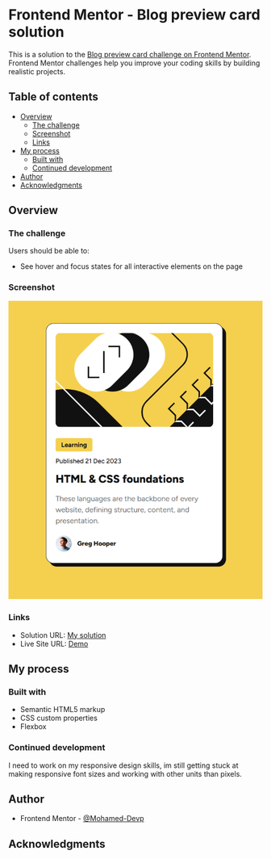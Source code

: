 # Frontend Mentor - Blog preview card solution

This is a solution to the [Blog preview card challenge on Frontend Mentor](https://www.frontendmentor.io/challenges/blog-preview-card-ckPaj01IcS). Frontend Mentor challenges help you improve your coding skills by building realistic projects. 

## Table of contents

- [Overview](#overview)
  - [The challenge](#the-challenge)
  - [Screenshot](#screenshot)
  - [Links](#links)
- [My process](#my-process)
  - [Built with](#built-with)
  - [Continued development](#continued-development)
- [Author](#author)
- [Acknowledgments](#acknowledgments)

## Overview

### The challenge

Users should be able to:

- See hover and focus states for all interactive elements on the page

### Screenshot

![Demo screenshot](./screenshot.jpg)

### Links

- Solution URL: [My solution](https://www.frontendmentor.io/solutions/resposive-blog-card-VseKhKdFQv)
- Live Site URL: [Demo](https://mohamed-devp.github.io/blog-card/)

## My process

### Built with

- Semantic HTML5 markup
- CSS custom properties
- Flexbox

### Continued development

I need to work on my responsive design skills, im still getting stuck at making responsive font sizes and working with other units than pixels.

## Author

- Frontend Mentor - [@Mohamed-Devp](https://www.frontendmentor.io/profile/Mohamed-Devp)

## Acknowledgments
